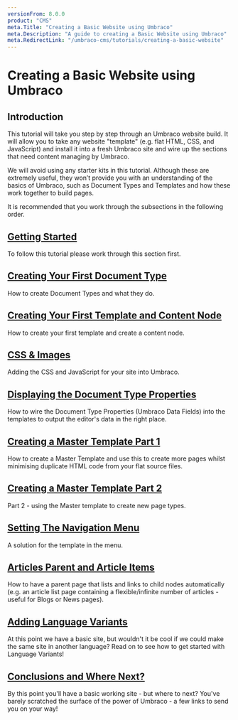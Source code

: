 ```yaml
---
versionFrom: 8.0.0
product: "CMS"
meta.Title: "Creating a Basic Website using Umbraco"
meta.Description: "A guide to creating a Basic Website using Umbraco"
meta.RedirectLink: "/umbraco-cms/tutorials/creating-a-basic-website"
---
```

# Creating a Basic Website using Umbraco

## Introduction

This tutorial will take you step by step through an Umbraco website build. It will allow you to take any website "template" (e.g. flat HTML, CSS, and JavaScript) and install it into a fresh Umbraco site and wire up the sections that need content managing by Umbraco.  

We will avoid using any starter kits in this tutorial. Although these are extremely useful, they won’t provide you with an understanding of the basics of Umbraco, such as Document Types and Templates and how these work together to build pages.

It is recommended that you work through the subsections in the following order.

## [Getting Started](Getting-Started)

To follow this tutorial please work through this section first.

## [Creating Your First Document Type](Document-Types)

How to create Document Types and what they do.

## [Creating Your First Template and Content Node](Creating-Your-First-Template-and-Content-Node)

How to create your first template and create a content node.

## [CSS & Images](CSS-And-Images)

Adding the CSS and JavaScript for your site into Umbraco.

## [Displaying the Document Type Properties](Displaying-the-Document-Type-Properties)

How to wire the Document Type Properties (Umbraco Data Fields) into the templates to output the editor's data in the right place.

## [Creating a Master Template Part 1](Creating-Master-Template-Part-1)

How to create a Master Template and use this to create more pages whilst minimising duplicate HTML code from your flat source files.

## [Creating a Master Template Part 2](Creating-Master-Template-Part-2)

Part 2 - using the Master template to create new page types.

## [Setting The Navigation Menu](Setting-The-Navigation-Menu)

A solution for the template in the menu.

## [Articles Parent and Article Items](Articles-Parent-and-Article-Items)

How to have a parent page that lists and links to child nodes automatically (e.g. an article list page containing a flexible/infinite number of articles - useful for Blogs or News pages).

## [Adding Language Variants](Adding-Language-Variants)

At this point we have a basic site, but wouldn't it be cool if we could make the same site in another language? Read on to see how to get started with Language Variants!

## [Conclusions and Where Next?](Conclusions-Where-Next)

By this point you'll have a basic working site - but where to next?  You've barely scratched the surface of the power of Umbraco - a few links to send you on your way!
